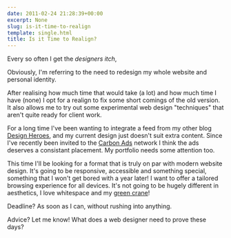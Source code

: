 ```yaml
---
date: 2011-02-24 21:28:39+00:00
excerpt: None
slug: is-it-time-to-realign
template: single.html
title: Is it Time to Realign?
---
```


Every so often I get the _designers itch_,

Obviously, I'm referring to the need to redesign my whole website and personal identity.

After realising how much time that would take (a lot) and how much time I have (none) I opt for a realign to fix some short comings of the old version. It also allows me to try out some experimental web design "techniques" that aren't quite ready for client work.

For a long time I've been wanting to integrate a feed from my other blog [Design Heroes](http://www.designheroes.co.uk/), and my current design just doesn't suit extra content. Since I've recently been invited to the [Carbon Ads](http://www.carbonads.com) network I think the ads deserves a consistant placement. My portfolio needs some attention too.

This time I'll be looking for a format that is truly on par with modern website design. It's going to be responsive, accessible and something special, something that I won't get bored with a year later! I want to offer a tailored browsing experience for all devices. It's not going to be hugely different in aesthetics, I love whitespace and my [green crane](http://www.dbushell.com/)!

Deadline? As soon as I can, without rushing into anything.

Advice? Let me know! What does a web designer need to prove these days?

